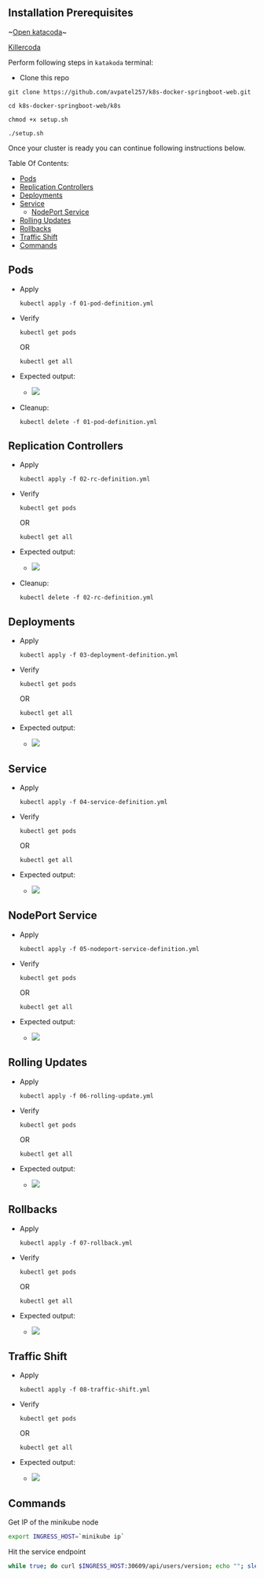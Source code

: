 Installation Prerequisites
---
~[Open katacoda](https://www.katacoda.com/courses/kubernetes/launch-single-node-cluster)~

[Killercoda](https://killercoda.com/playgrounds/scenario/kubernetes)

Perform following steps in `katakoda` terminal:


- Clone this repo
```
git clone https://github.com/avpatel257/k8s-docker-springboot-web.git

```

```
cd k8s-docker-springboot-web/k8s

chmod +x setup.sh

./setup.sh
```


Once your cluster is ready you can continue following instructions below.

Table Of Contents:
* [Pods](#Pods)
* [Replication Controllers](#Replication-Controllers)
* [Deployments](#Deployments)
* [Service](#Service)
    * [NodePort Service](#NodePort-Service)
* [Rolling Updates](#Rolling-Updates)
* [Rollbacks](#Rollbacks)
* [Traffic Shift](#Traffic-Shift)
* [Commands](#Commands)


Pods
---
- Apply
    ```
    kubectl apply -f 01-pod-definition.yml
    ```

- Verify
    ```
    kubectl get pods
    ```
    OR
    ```
    kubectl get all
    ```

- Expected output:
    - ![](images/01.gif)



- Cleanup:
    ```
    kubectl delete -f 01-pod-definition.yml
    ```
Replication Controllers
---
- Apply
    ```
    kubectl apply -f 02-rc-definition.yml
    ```

- Verify
    ```
    kubectl get pods
    ```
    OR
    ```
    kubectl get all
    ```

- Expected output:
    - ![](images/02.gif)



- Cleanup:
    ```
    kubectl delete -f 02-rc-definition.yml
    ```

Deployments
---
- Apply
    ```
    kubectl apply -f 03-deployment-definition.yml
    ```

- Verify
    ```
    kubectl get pods
    ```
    OR
    ```
    kubectl get all
    ```

- Expected output:
    - ![](images/03.gif)



Service
---
- Apply
    ```
    kubectl apply -f 04-service-definition.yml
    ```

- Verify
    ```
    kubectl get pods
    ```
    OR
    ```
    kubectl get all
    ```

- Expected output:
    - ![](images/04.gif)


NodePort Service
---
- Apply
    ```
    kubectl apply -f 05-nodeport-service-definition.yml
    ```

- Verify
    ```
    kubectl get pods
    ```
    OR
    ```
    kubectl get all
    ```

- Expected output:
    - ![](images/05.gif)



Rolling Updates
---
- Apply
    ```
    kubectl apply -f 06-rolling-update.yml
    ```

- Verify
    ```
    kubectl get pods
    ```
    OR
    ```
    kubectl get all
    ```

- Expected output:
    - ![](images/06.gif)


Rollbacks
---
- Apply
    ```
    kubectl apply -f 07-rollback.yml
    ```

- Verify
    ```
    kubectl get pods
    ```
    OR
    ```
    kubectl get all
    ```

- Expected output:
    - ![](images/07.gif)


Traffic Shift
---
- Apply
    ```
    kubectl apply -f 08-traffic-shift.yml
    ```

- Verify
    ```
    kubectl get pods
    ```
    OR
    ```
    kubectl get all
    ```

- Expected output:
    - ![](images/08.gif)

Commands
---
Get IP of the minikube node

```sh
export INGRESS_HOST=`minikube ip`
```

Hit the service endpoint
```sh
while true; do curl $INGRESS_HOST:30609/api/users/version; echo ""; sleep .5; done    
```

